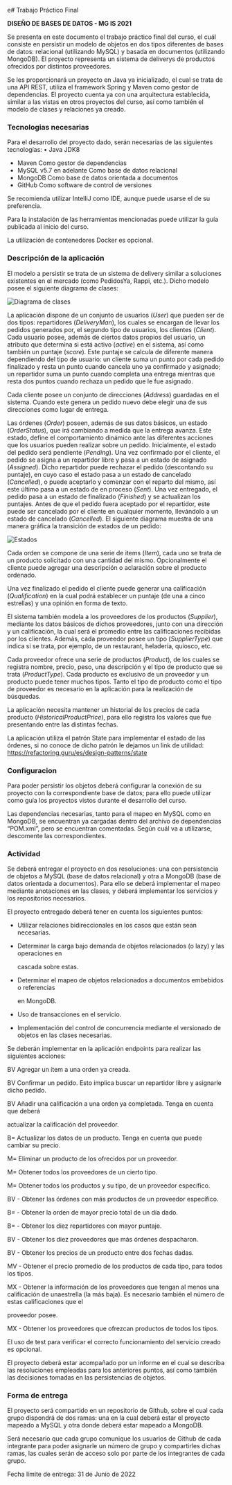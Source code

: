 e# Trabajo Práctico Final

**DISEÑO DE BASES DE DATOS - MG IS 2021**



Se presenta en este documento el trabajo práctico final del curso, el cuál consiste en persistir un modelo de objetos en dos tipos diferentes de bases de datos: relacional (utilizando MySQL) y basada en documentos (utilizando MongoDB). El proyecto representa un sistema de deliverys de productos ofrecidos por distintos proveedores.

Se les proporcionará un proyecto en Java ya inicializado, el cual se trata de una API REST, utiliza el framework Spring y Maven como gestor de dependencias. El proyecto cuenta ya con una arquitectura establecida, similar a las vistas en otros proyectos del curso, así como también el modelo de clases y relaciones ya creado.

### Tecnologias necesarias

Para el desarrollo del proyecto dado, serán necesarias de las siguientes tecnologías: • Java JDK8

- Maven
  Como gestor de dependencias
- MySQL v5.7 en adelante
  Como base de datos relacional
- MongoDB
  Como base de datos orientada a documentos
- GitHub
  Como software de control de versiones

Se recomienda utilizar IntelliJ como IDE, aunque puede usarse el de su preferencia.

Para la instalación de las herramientas mencionadas puede utilizar la guía publicada al inicio del curso.

La utilización de contenedores Docker es opcional.

### Descripción de la aplicación

El modelo a persistir se trata de un sistema de delivery similar a soluciones existentes en el mercado (como PedidosYa, Rappi, etc.). Dicho modelo posee el siguiente diagrama de clases:

![Diagrama de clases](Diragrama%20de%20clases.png)

La aplicación dispone de un conjunto de usuarios (*User*) que pueden ser de dos tipos: repartidores (*DeliveryMan*), los cuales se encargan de llevar los pedidos generados por, el segundo tipo de usuarios, los clientes (*Client*). Cada usuario posee, además de ciertos datos propios del usuario, un atributo que determina si está activo (*active*) en el sistema, así como también un puntaje (*score*). Este puntaje se calcula de diferente manera dependiendo del tipo de usuario: un cliente suma un punto por cada pedido finalizado y resta un punto cuando cancela uno ya confirmado y asignado; un repartidor suma un punto cuando completa una entrega mientras que resta dos puntos cuando rechaza un pedido que le fue asignado.

Cada cliente posee un conjunto de direcciones (*Address*) guardadas en el sistema. Cuando este genera un pedido nuevo debe elegir una de sus direcciones como lugar de entrega.

Las órdenes (*Order*) poseen, además de sus datos básicos, un estado (*OrderStatus*), que irá cambiando a medida que la entrega avanza. Este estado, define el comportamiento dinámico ante las diferentes acciones que los usuarios pueden realizar sobre un pedido. Inicialmente, el estado del pedido será pendiente (*Pending*). Una vez confirmado por el cliente, el pedido se asigna a un repartidor libre y pasa a un estado de asignado (*Assigned*). Dicho repartidor puede rechazar el pedido (descontando su puntaje), en cuyo caso el estado pasa a un estado de cancelado (*Cancelled*), o puede aceptarlo y comenzar con el reparto del mismo, así este último pasa a un estado de en proceso (*Sent*). Una vez entregado, el pedido pasa a un estado de finalizado (*Finished*) y se actualizan los puntajes. Antes de que el pedido fuera aceptado por el repartidor, este puede ser cancelado por el cliente en cualquier momento, llevándolo a un estado de cancelado (*Cancelled*). El siguiente diagrama muestra de una manera gráfica la transición de estados de un pedido:

![Estados](State.png)

Cada orden se compone de una serie de items (*Item*), cada uno se trata de un producto solicitado con una cantidad del mismo. Opcionalmente el cliente puede agregar una descripción o aclaración sobre el producto ordenado.

Una vez finalizado el pedido el cliente puede generar una calificación (*Qualification*) en la cual podrá establecer un puntaje (de una a cinco estrellas) y una opinión en forma de texto.

El sistema también modela a los proveedores de los productos (*Supplier*), mediante los datos básicos de dichos proveedores, junto con una dirección y un calificación, la cual será el promedio entre las calificaciones recibidas por los clientes. Además, cada proveedor posee un tipo (*SupplierType*) que indica si se trata, por ejemplo, de un restaurant, heladería, quiosco, etc.

Cada proveedor ofrece una serie de productos (*Product*), de los cuales se registra nombre, precio, peso, una descripción y el tipo de producto que se trata (*ProductType*). Cada producto es exclusivo de un proveedor y un producto puede tener muchos tipos. Tanto el tipo de producto como el tipo de proveedor es necesario en la aplicación para la realización de búsquedas.

La aplicación necesita mantener un historial de los precios de cada producto (*HistoricalProductPrice*), para ello registra los valores que fue presentando entre las distintas fechas.

La aplicación utiliza el patrón State para implementar el estado de las órdenes, si no conoce de dicho patrón le dejamos un link de utilidad: https://refactoring.guru/es/design-patterns/state

### Configuracion

Para poder persistir los objetos deberá configurar la conexión de su proyecto con la correspondiente base de datos; para ello puede utilizar como guía los proyectos vistos durante el desarrollo del curso.

Las dependencias necesarias, tanto para el mapeo en MySQL como en MongoDB, se encuentran ya cargadas dentro del archivo de dependencias “POM.xml”, pero se encuentran comentadas. Según cuál va a utilizarse, descomente las correspondientes.

### Actividad

Se deberá entregar el proyecto en dos resoluciones: una con persistencia de objetos a MySQL (base de datos relacional) y otra a MongoDB (base de datos orientada a documentos). Para ello se deberá implementar el mapeo mediante anotaciones en las clases, y deberá implementar los servicios y los repositorios necesarios.

El proyecto entregado deberá tener en cuenta los siguientes puntos:

* Utilizar relaciones bidireccionales en los casos que están sean necesarias.

- Determinar la carga bajo demanda de objetos relacionados (o lazy) y las operaciones en

  cascada sobre estas.

- Determinar el mapeo de objetos relacionados a documentos embebidos o referencias

  en MongoDB.

- Uso de transacciones en el servicio.

- Implementación del control de concurrencia mediante el versionado de objetos en las clases necesarias.

Se deberán implementar en la aplicación endpoints para realizar las siguientes acciones: 

BV Agregar un ítem a una orden ya creada.

BV Confirmar un pedido. Esto implica buscar un repartidor libre y asignarle dicho pedido.

BV Añadir una calificación a una orden ya completada. Tenga en cuenta que deberá

  actualizar la calificación del proveedor.

B= Actualizar los datos de un producto. Tenga en cuenta que puede cambiar su precio.

M= Eliminar un producto de los ofrecidos por un proveedor.

M= Obtener todos los proveedores de un cierto tipo.

M= Obtener todos los productos y su tipo, de un proveedor específico.

BV - Obtener las órdenes con más productos de un proveedor específico.

B= - Obtener la orden de mayor precio total de un día dado.

B= - Obtener los diez repartidores con mayor puntaje.

BV - Obtener los diez proveedores que más órdenes despacharon.

BV - Obtener los precios de un producto entre dos fechas dadas.

MV - Obtener el precio promedio de los productos de cada tipo, para todos los tipos.

MX - Obtener la información de los proveedores que tengan al menos una calificación de unaestrella (la más baja). Es necesario también el número de estas calificaciones que el

  proveedor posee.

MX - Obtener los proveedores que ofrezcan productos de todos los tipos.

El uso de test para verificar el correcto funcionamiento del servicio creado es opcional.

El proyecto deberá estar acompañado por un informe en el cual se describa las resoluciones empleadas para los anteriores puntos, así como también las decisiones tomadas en las persistencias de objetos.

### Forma de entrega

El proyecto será compartido en un repositorio de Github, sobre el cual cada grupo dispondrá de dos ramas: una en la cual deberá estar el proyecto mapeado a MySQL y otra donde deberá estar mapeado a MongoDB.

Será necesario que cada grupo comunique los usuarios de Github de cada integrante para poder asignarle un número de grupo y compartirles dichas ramas, las cuales serán de acceso solo por parte de los integrantes de cada grupo.

Fecha límite de entrega: 31 de Junio de 2022
